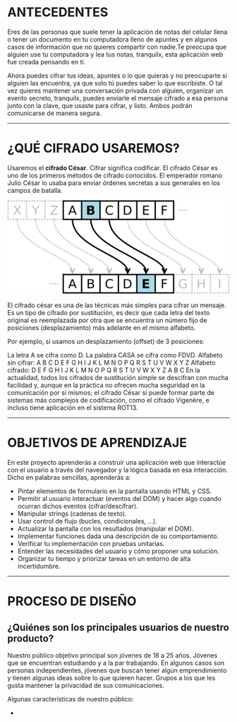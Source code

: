 # ANTECEDENTES

Eres de las personas que suele tener la aplicación de notas del celular llena o tener un documento en tu computadora lleno de apuntes y en algunos casos de información que no quieres compartir con nadie.Te preocupa que alguien use tu computadora y lea tus notas, tranquilx, esta aplicación web fue creada pensando en ti. 

Ahora puedes cifrar tus ideas, apuntes o lo que quieras y no preocuparte si alguien las encuentra, ya que solo tú puedes saber lo que escribiste. 
O tal vez quieres mantener una conversación privada con alguien, organizar un evento secreto, tranquilx, puedes enviarle el mensaje cifrado a esa persona junto con la clave, que usaste para cifrar, y listo. Ambos podrán comunicarse de manera segura.

*** 

# ¿QUÉ CIFRADO USAREMOS?

Usaremos el **cifrado César**.
Cifrar significa codificar. El cifrado César es uno de los primeros métodos de cifrado conocidos. El emperador romano Julio César lo usaba para enviar órdenes secretas a sus generales en los campos de batalla.

![cifrado cesar](src/images/cifrado-cesar.png)

El cifrado césar es una de las técnicas más simples para cifrar un mensaje. Es un tipo de cifrado por sustitución, es decir que cada letra del texto original es reemplazada por otra que se encuentra un número fijo de posiciones (desplazamiento) más adelante en el mismo alfabeto.

Por ejemplo, si usamos un desplazamiento (offset) de 3 posiciones:

La letra A se cifra como D.
La palabra CASA se cifra como FDVD.
Alfabeto sin cifrar: A B C D E F G H I J K L M N O P Q R S T U V W X Y Z
Alfabeto cifrado: D E F G H I J K L M N O P Q R S T U V W X Y Z A B C
En la actualidad, todos los cifrados de sustitución simple se descifran con mucha facilidad y, aunque en la práctica no ofrecen mucha seguridad en la comunicación por sí mismos; el cifrado César sí puede formar parte de sistemas más complejos de codificación, como el cifrado Vigenère, e incluso tiene aplicación en el sistema ROT13.

***
# OBJETIVOS DE APRENDIZAJE

En este proyecto aprenderás a construir una aplicación web que interactúe con el usuario a través del navegador y la lógica basada en esa interacción. Dicho en palabras sencillas, aprenderás a:

* Pintar elementos de formulario en la pantalla usando HTML y CSS.
* Permitir al usuario interactuar (eventos del DOM) y hacer algo cuando ocurran dichos eventos (cifrar/descifrar).
* Manipular strings (cadenas de texto).
* Usar control de flujo (bucles, condicionales, ...).
* Actualizar la pantalla con los resultados (manipular el DOM).
* Implementar funciones dada una descripción de su comportamiento.
* Verificar tu implementación con pruebas unitarias.
* Entender las necesidades del usuario y cómo proponer una solución.
* Organizar tu tiempo y priorizar tareas en un entorno de alta incertidumbre.

***
# PROCESO DE DISEÑO

## ¿Quiénes son los principales usuarios de nuestro producto?

Nuestro público objetivo principal son jóvenes de 18 a 25 años. Jóvenes que se encuentran estudiando y a la par trabajando. En algunos casos son personas independientes, jóvenes que buscan tener algún emprendimiento y tienen algunas ideas sobre lo que quieren hacer. Grupos a los que les gusta mantener la privacidad de sus comunicaciones.

Algunas características de nuestro público:

* 



